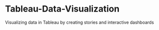 # Tableau-Data-Visualization
Visualizing data in Tableau by creating stories and interactive dashboards
